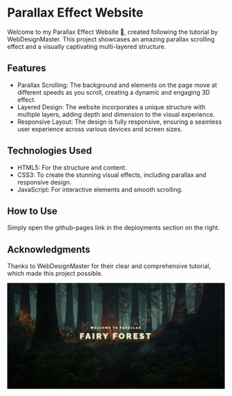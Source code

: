# Parallax Effect Website
Welcome to my Parallax Effect Website 👋, created following the tutorial by WebDesignMaster. This project showcases an amazing parallax scrolling effect and a visually captivating multi-layered structure.

## Features
- Parallax Scrolling: The background and elements on the page move at different speeds as you scroll, creating a dynamic and engaging 3D effect.
- Layered Design: The website incorporates a unique structure with multiple layers, adding depth and dimension to the visual experience.
- Responsive Layout: The design is fully responsive, ensuring a seamless user experience across various devices and screen sizes.
## Technologies Used
- HTML5: For the structure and content.
- CSS3: To create the stunning visual effects, including parallax and responsive design.
- JavaScript: For interactive elements and smooth scrolling.
## How to Use
Simply open the github-pages link in the deployments section on the right.

## Acknowledgments
Thanks to WebDesignMaster for their clear and comprehensive tutorial, which made this project possible.

![Image](./Screenshot.png)
